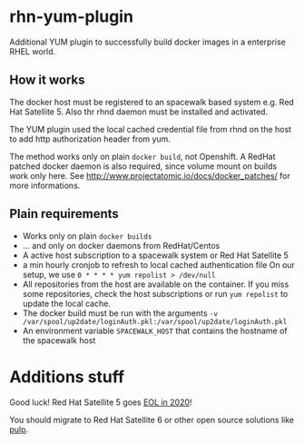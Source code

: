 # rhn-yum-plugin
Additional YUM plugin to successfully build docker images in a enterprise RHEL world.

## How it works
The docker host must be registered to an spacewalk based system e.g. Red Hat Satellite 5. Also thr rhnd daemon must be installed and activated.

The YUM plugin used the local cached credential file from rhnd on the host to add http authorization header from yum.

The method works only on plain `docker build`, not Openshift. 
A RedHat patched docker daemon is also required, since volume mount
on builds work only here. See http://www.projectatomic.io/docs/docker_patches/ for more informations.


## Plain requirements
* Works only on plain `docker builds`
* ... and only on docker daemons from RedHat/Centos
* A active host subscription to a spacewalk system or Red Hat Satellite 5
* a min hourly cronjob to refresh to local cached authentication file
  On our setup, we use `0 * * * * yum repolist > /dev/null`
* All repositories from the host are available on the container. If you miss
  some repositories, check the host subscriptions or run `yum repolist` to update
  the local cache.
* The docker build must be run with the arguments `-v /var/spool/up2date/loginAuth.pkl:/var/spool/up2date/loginAuth.pkl`
* An environment variable `SPACEWALK_HOST` that contains the hostname of the spacewalk host 

# Additions stuff

Good luck! Red Hat Satellite 5 goes [EOL in 2020](https://access.redhat.com/support/policy/updates/satellite?translation-out-of-date=de)! 


You should migrate to Red Hat Satellite 6 or other open source solutions like [pulp](https://pulpproject.org/).
